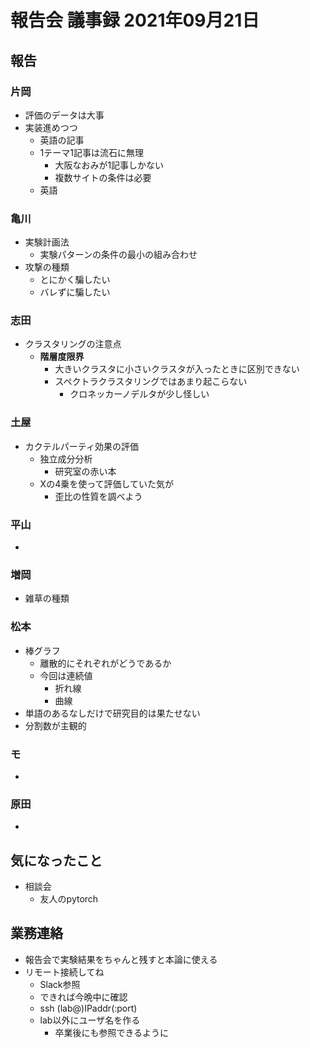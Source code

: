 <!-- tex script for md -->
<script type="text/javascript" async src="https://cdnjs.cloudflare.com/ajax/libs/mathjax/2.7.7/MathJax.js?config=TeX-MML-AM_CHTML">
</script>
<script type="text/x-mathjax-config">
 MathJax.Hub.Config({
 tex2jax: {
 inlineMath: [['$', '$'] ],
 displayMath: [ ['$$','$$'], ["\\[","\\]"] ]
 }
 });
</script>

# 報告会 議事録 2021年09月21日

## 報告

### 片岡
- 評価のデータは大事
- 実装進めつつ
    - 英語の記事
    - 1テーマ1記事は流石に無理
        - 大阪なおみが1記事しかない
        - 複数サイトの条件は必要
    - 英語

### 亀川
- 実験計画法
    - 実験パターンの条件の最小の組み合わせ
- 攻撃の種類
    - とにかく騙したい
    - バレずに騙したい

### 志田
- クラスタリングの注意点
    - **階層度限界**
        - 大きいクラスタに小さいクラスタが入ったときに区別できない
        - スペクトラクラスタリングではあまり起こらない
            - クロネッカーノデルタが少し怪しい

### 土屋
- カクテルパーティ効果の評価
    - 独立成分分析
        - 研究室の赤い本
    - Xの4乗を使って評価していた気が
        - 歪比の性質を調べよう

### 平山
- 

### 増岡
- 雑草の種類

### 松本
- 棒グラフ
    - 離散的にそれぞれがどうであるか
    - 今回は連続値
        - 折れ線
        - 曲線
- 単語のあるなしだけで研究目的は果たせない
- 分割数が主観的

### モ
- 

### 原田
- 

## 気になったこと
- 相談会
    - 友人のpytorch

## 業務連絡
- 報告会で実験結果をちゃんと残すと本論に使える
- リモート接続してね
    - Slack参照
    - できれば今晩中に確認
    - ssh (lab@)IPaddr(:port)
    - lab以外にユーザ名を作る
        - 卒業後にも参照できるように
